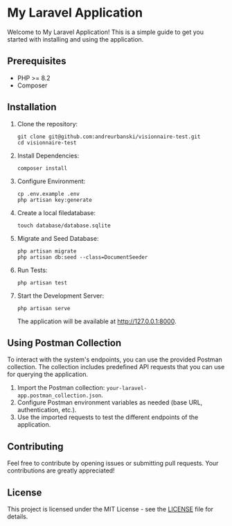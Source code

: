<!DOCTYPE html>
<html>

<head>
  <title>My Laravel Application</title>
</head>

<body>

<h1>My Laravel Application</h1>

<p>Welcome to My Laravel Application! This is a simple guide to get you started with installing and using the application.</p>

<h2>Prerequisites</h2>
<ul>
  <li>PHP >= 8.2</li>
  <li>Composer</li>
</ul>

<h2>Installation</h2>
<ol>
  <li>Clone the repository:
    <pre><code>git clone git@github.com:andreurbanski/visionnaire-test.git
cd visionnaire-test</code></pre>
  </li>
  <li>Install Dependencies:
    <pre><code>composer install</code></pre>
  </li>
  <li>Configure Environment:
    <pre><code>cp .env.example .env
php artisan key:generate</code></pre>
  </li>

  <li>Create a local filedatabase:
  <pre><code>touch database/database.sqlite</code></pre>
  <li>Migrate and Seed Database:
    <pre><code>php artisan migrate
php artisan db:seed --class=DocumentSeeder</code></pre>
  </li>
  <li>Run Tests:
    <pre><code>php artisan test</code></pre>
  </li>
  <li>Start the Development Server:
    <pre><code>php artisan serve</code></pre>
    The application will be available at <a href="http://127.0.0.1:8000">http://127.0.0.1:8000</a>.
  </li>
</ol>

<h2>Using Postman Collection</h2>
<p>To interact with the system's endpoints, you can use the provided Postman collection. The collection includes predefined API requests that you can use for querying the application.</p>

<ol>
  <li>Import the Postman collection: <code>your-laravel-app.postman_collection.json</code>.</li>
  <li>Configure Postman environment variables as needed (base URL, authentication, etc.).</li>
  <li>Use the imported requests to test the different endpoints of the application.</li>
</ol>

<h2>Contributing</h2>
<p>Feel free to contribute by opening issues or submitting pull requests. Your contributions are greatly appreciated!</p>

<h2>License</h2>
<p>This project is licensed under the MIT License - see the <a href="LICENSE">LICENSE</a> file for details.</p>

</body>

</html>
